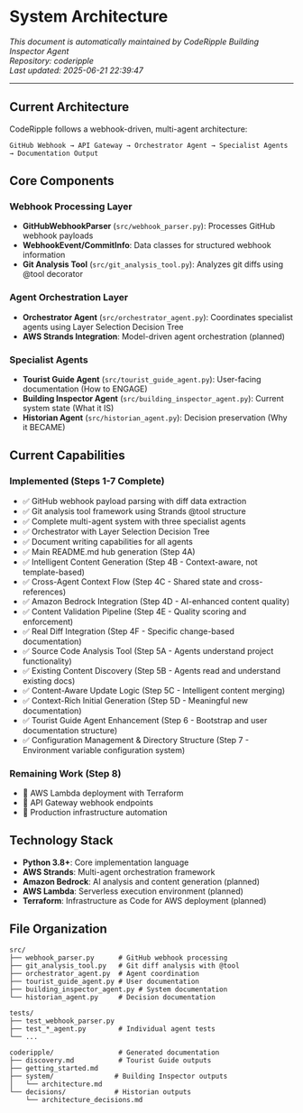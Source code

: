 # System Architecture

*This document is automatically maintained by CodeRipple Building Inspector Agent*  
*Repository: coderipple*  
*Last updated: 2025-06-21 22:39:47*

---

## Current Architecture

CodeRipple follows a webhook-driven, multi-agent architecture:

```
GitHub Webhook → API Gateway → Orchestrator Agent → Specialist Agents → Documentation Output
```

## Core Components

### Webhook Processing Layer
- **GitHubWebhookParser** (`src/webhook_parser.py`): Processes GitHub webhook payloads
- **WebhookEvent/CommitInfo**: Data classes for structured webhook information
- **Git Analysis Tool** (`src/git_analysis_tool.py`): Analyzes git diffs using @tool decorator

### Agent Orchestration Layer  
- **Orchestrator Agent** (`src/orchestrator_agent.py`): Coordinates specialist agents using Layer Selection Decision Tree
- **AWS Strands Integration**: Model-driven agent orchestration (planned)

### Specialist Agents
- **Tourist Guide Agent** (`src/tourist_guide_agent.py`): User-facing documentation (How to ENGAGE)
- **Building Inspector Agent** (`src/building_inspector_agent.py`): Current system state (What it IS)  
- **Historian Agent** (`src/historian_agent.py`): Decision preservation (Why it BECAME)

## Current Capabilities

### Implemented (Steps 1-7 Complete)
- ✅ GitHub webhook payload parsing with diff data extraction
- ✅ Git analysis tool framework using Strands @tool structure
- ✅ Complete multi-agent system with three specialist agents
- ✅ Orchestrator with Layer Selection Decision Tree
- ✅ Document writing capabilities for all agents
- ✅ Main README.md hub generation (Step 4A)
- ✅ Intelligent Content Generation (Step 4B - Context-aware, not template-based)
- ✅ Cross-Agent Context Flow (Step 4C - Shared state and cross-references)
- ✅ Amazon Bedrock Integration (Step 4D - AI-enhanced content quality)
- ✅ Content Validation Pipeline (Step 4E - Quality scoring and enforcement)
- ✅ Real Diff Integration (Step 4F - Specific change-based documentation)
- ✅ Source Code Analysis Tool (Step 5A - Agents understand project functionality)
- ✅ Existing Content Discovery (Step 5B - Agents read and understand existing docs)
- ✅ Content-Aware Update Logic (Step 5C - Intelligent content merging)
- ✅ Context-Rich Initial Generation (Step 5D - Meaningful new documentation)
- ✅ Tourist Guide Agent Enhancement (Step 6 - Bootstrap and user documentation structure)
- ✅ Configuration Management & Directory Structure (Step 7 - Environment variable configuration system)

### Remaining Work (Step 8)
- 📅 AWS Lambda deployment with Terraform
- 📅 API Gateway webhook endpoints
- 📅 Production infrastructure automation

## Technology Stack

- **Python 3.8+**: Core implementation language
- **AWS Strands**: Multi-agent orchestration framework
- **Amazon Bedrock**: AI analysis and content generation (planned)
- **AWS Lambda**: Serverless execution environment (planned)
- **Terraform**: Infrastructure as Code for AWS deployment (planned)

## File Organization

```
src/
├── webhook_parser.py      # GitHub webhook processing
├── git_analysis_tool.py   # Git diff analysis with @tool
├── orchestrator_agent.py  # Agent coordination
├── tourist_guide_agent.py # User documentation
├── building_inspector_agent.py # System documentation  
└── historian_agent.py     # Decision documentation

tests/
├── test_webhook_parser.py
├── test_*_agent.py        # Individual agent tests
└── ...

coderipple/                # Generated documentation
├── discovery.md           # Tourist Guide outputs
├── getting_started.md
├── system/               # Building Inspector outputs  
│   └── architecture.md
└── decisions/            # Historian outputs
    └── architecture_decisions.md
```
